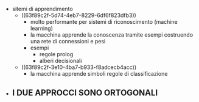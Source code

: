- sitemi di apprendimento
	- ((63f89c2f-5d74-4eb7-8229-6df6f823dfb3))
		- molto performante per sistemi di riconoscimento (machine learning)
		- la macchina apprende la conoscenza tramite esempi costruendo una rete di connessioni e pesi
		- esempi
			- regole prolog
			- alberi decisionali
	- ((63f89c2f-3e10-4ba7-b933-f8adcecb4acc))
		- la macchina apprende simboli regole di classificazione
- I DUE APPROCCI SONO ORTOGONALI
	-